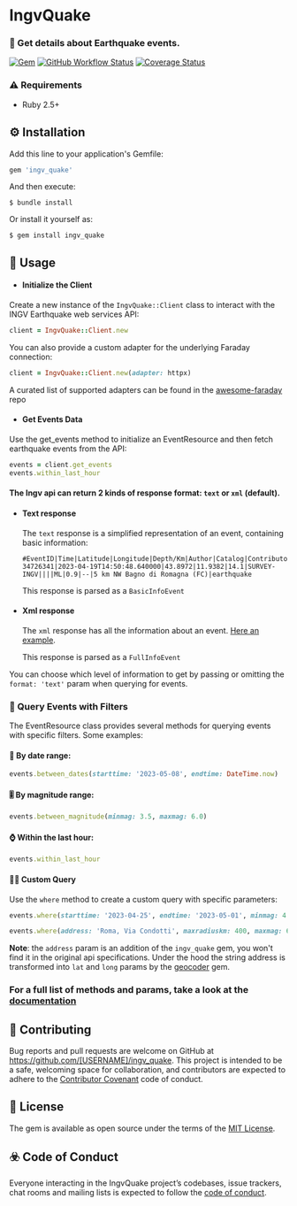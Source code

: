 # IngvQuake

### 🫨 Get details about Earthquake events.
[![Gem](https://img.shields.io/gem/v/ingv_quake?color=blue&label=gem%20version&logo=rubygems)](https://rubygems.org/gems/ingv_quake)
[![GitHub Workflow Status](https://img.shields.io/github/actions/workflow/status/nexxus-vi/ingv_quake/ci.yml?label=rspec&logo=github)](https://github.com/nexxus-vi/ingv_quake/actions/workflows/ci.yml)
[![Coverage Status](https://coveralls.io/repos/github/nexxus-vi/ingv_quake/badge.svg?branch=master)](https://coveralls.io/github/nexxus-vi/ingv_quake?branch=master)

### ⚠ Requirements
- Ruby 2.5+

## ⚙️ Installation

Add this line to your application's Gemfile:

```ruby
gem 'ingv_quake'
```

And then execute:

    $ bundle install

Or install it yourself as:

    $ gem install ingv_quake

## 📝 Usage

- #### Initialize the Client

Create a new instance of the `IngvQuake::Client` class to interact with the INGV Earthquake web services API:

```ruby
client = IngvQuake::Client.new
```

You can also provide a custom adapter for the underlying Faraday connection:

```ruby
client = IngvQuake::Client.new(adapter: httpx)
```
A curated list of supported adapters can be found in the [awesome-faraday](https://github.com/lostisland/awesome-faraday#adapters) repo

- #### Get Events Data

Use the get_events method to initialize an EventResource and then fetch earthquake events from the API:

```ruby
events = client.get_events
events.within_last_hour
```

#### The Ingv api can return 2 kinds of response format: `text` or `xml` (default).

- #### Text response

  The `text` response is a simplified representation of an event, containing basic information:
  
  ```
  #EventID|Time|Latitude|Longitude|Depth/Km|Author|Catalog|Contributor|ContributorID|MagType|Magnitude|MagAuthor|EventLocationName|EventType
  34726341|2023-04-19T14:50:48.640000|43.8972|11.9382|14.1|SURVEY-INGV||||ML|0.9|--|5 km NW Bagno di Romagna (FC)|earthquake
  ```
  This response is parsed as a `BasicInfoEvent`

- #### Xml response

  The `xml` response has all the information about an event.
  [Here an example](https://webservices.ingv.it/fdsnws/event/1/query?starttime=2023-04-25T00:00:00&endtime=2023-05-01T23:59:59&limit=5).

  This response is parsed as a `FullInfoEvent`

You can choose which level of information to get by passing or omitting the `format: 'text'` param when querying for events.

### 🧐 Query Events with Filters

The EventResource class provides several methods for querying events with specific filters. Some examples:

#### 📆 By date range:
```ruby
events.between_dates(starttime: '2023-05-08', endtime: DateTime.now)
```

#### 🎚️ By magnitude range:
```ruby
events.between_magnitude(minmag: 3.5, maxmag: 6.0)
```

#### ⌚️ Within the last hour:
```ruby
events.within_last_hour
```

#### ☝🏼 Custom Query
Use the `where` method to create a custom query with specific parameters:

```ruby
events.where(starttime: '2023-04-25', endtime: '2023-05-01', minmag: 4.5, maxmag: 6.0)

events.where(address: 'Roma, Via Condotti', maxradiuskm: 400, maxmag: 6.0)
```

<b>Note</b>: the `address` param is an addition of the `ingv_quake` gem, you won't find it in the original api specifications.
Under the hood the string address is transformed into `lat` and `long` params by the [geocoder](https://github.com/alexreisner/geocoder) gem.

### For a full list of methods and params, take a look at the [documentation](https://rubydoc.info/gems/ingv_quake)

## 🛟 Contributing

Bug reports and pull requests are welcome on GitHub at https://github.com/[USERNAME]/ingv_quake. This project is intended to be a safe, welcoming space for collaboration, and contributors are expected to adhere to the [Contributor Covenant](http://contributor-covenant.org) code of conduct.

## 📃 License

The gem is available as open source under the terms of the [MIT License](https://opensource.org/licenses/MIT).

## ☣️ Code of Conduct

Everyone interacting in the IngvQuake project’s codebases, issue trackers, chat rooms and mailing lists is expected to follow the [code of conduct](https://github.com/[USERNAME]/ingv_quake/blob/master/CODE_OF_CONDUCT.md).
